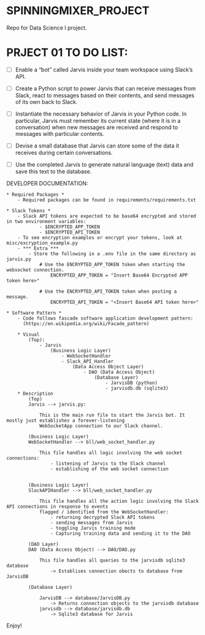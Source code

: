 # SPINNINGMIXER_PROJECT
Repo for Data Science I project.

# PRJECT 01 TO DO LIST:

 - [ ] Enable a “bot” called Jarvis inside your team workspace using Slack’s API.
 - [ ] Create a Python script to power Jarvis that can receive messages from Slack, react to messages based on their contents, and send messages of its own back to Slack.
 - [ ] Instantiate the necessary behavior of Jarvis in your Python code. In particular, Jarvis must remember its current state (where it is in a conversation) when new messages are received and respond to messages with particular contents.
 - [ ] Devise a small database that Jarvis can store some of the data it receives during certain conversations.
 - [ ] Use the completed Jarvis to generate natural language (text) data and save this text to the
database.


DEVELOPER DOCUMENTATION:

    * Required Packages *
        - Required packages can be found in requirements/requirements.txt

    * Slack Tokens *
        - Slack API tokens are expected to be base64 encrypted and stored in two environment variables:
                - $ENCRYPTED_APP_TOKEN
                - $ENCRYPTED_API_TOKEN
        - To see encryption examples or encrypt your tokens, look at misc/excryption_example.py
        - *** Extra ***
            - Store the following in a .env file in the same directory as jarvis.py
                # Use the ENCRYPTED_APP_TOKEN token when starting the websocket connection. 
                    ENCRYPTED_APP_TOKEN = "Insert Base64 Encrypted APP token here>"

                # Use the ENCRYPTED_API_TOKEN token when posting a message.
                    ENCRYPTED_API_TOKEN = "<Insert Base64 API token here>"

    * Software Pattern *
        - Code follows fascade software application development pattern:
          (https://en.wikipedia.org/wiki/Facade_pattern)

        * Visual
            (Top):
                - Jarvis
                    (Business Logic Layer)
                        - WebSocketHandler
                        - Slack_API_Handler
                            (Data Access Object Layer)
                                - DAO (Data Access Object)
                                    (Database Layer)
                                        - JarvisDB (python)
                                        - jarvisdb.db (sqlite3) 
        * Description
            (Top)
            Jarvis --> jarvis.py:

                This is the main run file to start the Jarvis bot. It mostly just establishes a forever-listening
                WebSocketApp connection to our Slack channel.

            (Business Logic Layer)
            WebSocketHandler --> bll/web_socket_handler.py

                This file handles all logic involving the web socket connections:
                    - listening of Jarvis to the Slack channel
                    - establishing of the web socket connection
                    

            (Business Logic Layer)
            SlackAPIHandler --> bll/web_socket_handler.py

                This file handles all the action logic involving the Slack API connections in response to events
                flagged / identified from the WebSocketHandler:
                    - returning decrypted Slack API tokens 
                    - sending messages from Jarvis
                    - toggling Jarvis training mode
                    - Capturing training data and sending it to the DAO

            (DAO Layer)
            DAO (Data Access Object) --> DAO/DAO.py

                This file handles all queries to the jarvisdb sqlite3 database
                    -> Establises connection obects to database from JarvisDB

            (Database Layer)

                JarvisDB --> database/JarvisDB.py
                    -> Returns connection objects to the jarvisdb database
                jarvisdb --> database/jarvisdb.db
                    -> Sqlite3 database for Jarvis

      
Enjoy!
